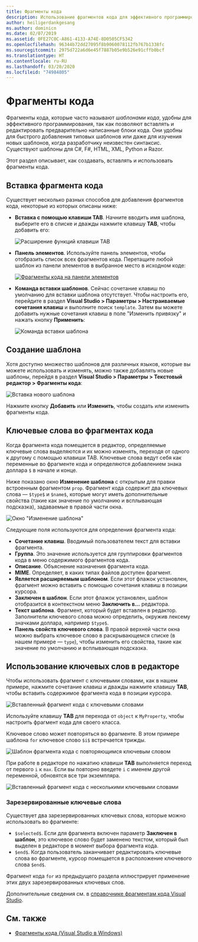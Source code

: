 ```yaml
---
title: Фрагменты кода
description: Использование фрагментов кода для эффективного программирования в Visual Studio для Mac
author: heiligerdankgesang
ms.author: dominicn
ms.date: 02/07/2019
ms.assetid: 0FE27C0C-A861-4133-A74E-8D0505CF5342
ms.openlocfilehash: 96344b72dd27095f8b9060078112fb767b1338fc
ms.sourcegitcommit: 2975d722a6d6e45f7887b05e9b526e91cffb0bcf
ms.translationtype: HT
ms.contentlocale: ru-RU
ms.lasthandoff: 03/20/2020
ms.locfileid: "74984805"
---
```

# <a name="code-snippets"></a>Фрагменты кода

Фрагменты кода, которые часто называют _шаблонами кода_, удобны для эффективного программирования, так как позволяют вставлять и редактировать предварительно написанные блоки кода. Они удобны для быстрого добавления типовых шаблонов или даже для изучения новых шаблонов, когда разработчику неизвестен синтаксис. Существуют шаблоны для C#, F#, HTML, XML, Python и Razor.

Этот раздел описывает, как создавать, вставлять и использовать фрагменты кода.

## <a name="inserting-a-snippet"></a>Вставка фрагмента кода

Существует несколько разных способов для добавления фрагментов кода, некоторые из которых описаны ниже:

- **Вставка с помощью клавиши TAB**. Начните вводить имя шаблона, выберите его в списке и дважды нажмите клавишу **TAB**, чтобы добавить его:

  ![Расширение функций клавиши TAB](media/source-editor-image13.png)

- **Панель элементов**. Используйте панель элементов, чтобы отобразить список всех фрагментов кода. Перетащите любой шаблон из панели элементов в выбранное место в исходном коде:

  [![Фрагменты кода на панели элементов](media/source-editor-image14-sml.png)](media/source-editor-image14.png#lightbox)

- **Команда вставки шаблонов**. Сейчас сочетание клавиш по умолчанию для вставки шаблона отсутствует. Чтобы настроить его, перейдите в раздел **Visual Studio > Параметры > Настраиваемые сочетания клавиш** и выполните поиск `template`. Затем вы можете добавить нужные сочетания клавиш в поле "Изменить привязку" и нажать кнопку **Применить**:

  ![Команда вставки шаблона](media/source-editor-image15.png)

## <a name="creating-a-new-template"></a>Создание шаблона

Хотя доступно множество шаблонов для различных языков, которые вы можете использовать и изменять, можно также добавлять новые шаблоны, перейдя в раздел **Visual Studio > Параметры > Текстовый редактор > Фрагменты кода**:

![Вставка нового шаблона](media/source-editor-image12.png)

Нажмите кнопку **Добавить** или **Изменить**, чтобы создать или изменить фрагменты кода.

## <a name="keywords-in-code-snippets"></a>Ключевые слова во фрагментах кода

Когда фрагмента кода помещается в редактор, определяемые ключевые слова выделяются и их можно изменять, переходя от одного к другому c помощью клавиши TAB. Ключевые слова ведут себя как переменные во фрагменте кода и определяются добавлением знака доллара `$` в начале и конце. 

Ниже показано окно **Изменение шаблона** с открытым для правки встроенным фрагментом `prop`. Фрагмент кода содержит два ключевых слова — `$type$` и `$name$`, которые могут иметь дополнительные свойства (такие как значение по умолчанию и всплывающая подсказка), задаваемые в правой части окна.

![Окно "Изменение шаблона"](media/source-editor-image12z.png)

Следующие поля используются для определения фрагмента кода:

- **Сочетание клавиш**. Вводимый пользователем текст для вставки фрагмента.
- **Группа**. Это значение используется для группировки фрагментов кода в меню содержимого фрагментов кода.
- **Описание**. Объяснение назначения фрагмента кода.
- **MIME**. Определяет, в каких типах файлов доступен фрагмент.
- **Является расширяемым шаблоном**. Если этот флажок установлен, фрагмент можно вставить с помощью сочетания клавиш в позиции курсора.
- **Заключен в шаблон**. Если этот флажок установлен, шаблон отобразится в контекстном меню **Заключить в...** редактора.
- **Текст шаблона**. Фрагмент, который будет вставлен в редактор. Заполнители ключевого слова можно определить, окружив лексему значками доллара, например `$type$`.
- **Панель свойств ключевого слова**. В правой верхней части окна можно выбрать ключевое слово в раскрывающемся списке (в нашем примере — `type`), чтобы изменить его свойства, такие как значение по умолчанию и всплывающая подсказка.

## <a name="using-keywords-in-the-editor"></a>Использование ключевых слов в редакторе

Чтобы использовать фрагмент с ключевыми словами, как в нашем примере, нажмите сочетание клавиш и дважды нажмите клавишу **TAB**, чтобы вставить содержимое фрагмента кода в позиции курсора.

![Вставленный фрагмент кода с ключевыми словами](media/source-editor-image12a.png)

Используйте клавишу **TAB** для перехода от `object` к `MyProperty`, чтобы настроить фрагмент кода для своего класса.

Ключевое слово может повторяться во фрагменте. В этом примере шаблона `for` ключевое слово `$i$` встречается трижды.

![Шаблон фрагмента кода с повторяющимся ключевым словом](media/source-editor-image12b.png)

При работе в редакторе по нажатию клавиши **TAB** выполняется переход от первого `i` к `max`. Если вы повторно введете `i` с именем другой переменной, обновятся все три экземпляра.

![Вставленный фрагмент кода с несколькими ключевыми словами](media/source-editor-image12c.png)

### <a name="reserved-keywords"></a>Зарезервированные ключевые слова

Существует два зарезервированных ключевых слова, которые можно использовать во фрагменте:

- `$selected$`. Если для фрагмента включен параметр **Заключен в шаблон**, это ключевое слово будет заменено текстом, который был выделен в редакторе в момент выбора фрагмента кода.
- `$end$`. Когда пользователь заканчивает редактировать ключевые слова во фрагменте, курсор помещается в расположение ключевого слова `$end$`.

Фрагмент кода `for` из предыдущего раздела иллюстрирует применение этих двух зарезервированных ключевых слов.

Дополнительные сведения см. в [справочнике фрагментам кода Visual Studio](/visualstudio/ide/code-snippets-schema-reference#keywords).

## <a name="see-also"></a>См. также

- [Фрагменты кода (Visual Studio в Windows)](/visualstudio/ide/code-snippets)